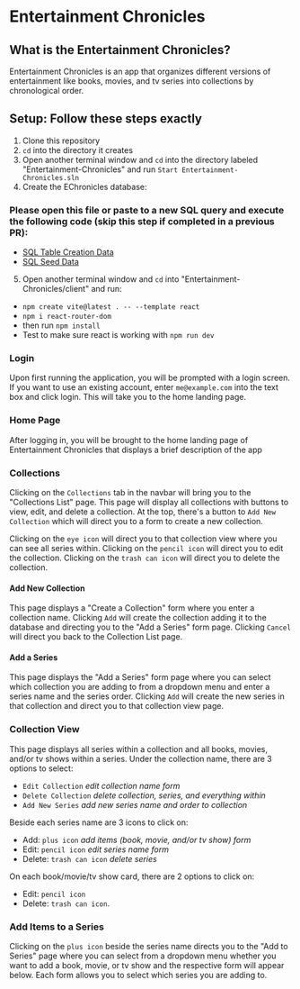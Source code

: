 # Entertainment Chronicles

## What is the Entertainment Chronicles?
Entertainment Chronicles is an app that organizes different versions of entertainment like books, movies, and tv series into collections by chronological order.

## Setup: Follow these steps exactly

1. Clone this repository
2. `cd` into the directory it creates
3. Open another terminal window and `cd` into the directory labeled "Entertainment-Chronicles" and run `Start Entertainment-Chronicles.sln`
4. Create the EChronicles database:
### Please open this file or paste to a new SQL query and execute the following code (skip this step if completed in a previous PR):

- [SQL Table Creation Data](https://github.com/dmaceylewis/Entertainment-Chronicles/blob/main/SQL/EChronicles_Create_DB.sql)
- [SQL Seed Data](https://github.com/dmaceylewis/Entertainment-Chronicles/blob/main/SQL/EChronicles_Seed_Data.sql)

5. Open another terminal window and `cd` into "Entertainment-Chronicles/client" and run:
- `npm create vite@latest . -- --template react`
- `npm i react-router-dom` 
- then run `npm install`
- Test to make sure react is working with `npm run dev`

### Login

Upon first running the application, you will be prompted with a login screen. If you want to use an existing account, enter `me@example.com` into the text box and click login. This will take you to the home landing page.

### Home Page

After logging in, you will be brought to the home landing page of Entertainment Chronicles that displays a brief description of the app

### Collections

Clicking on the `Collections` tab in the navbar will bring you to the "Collections List" page. This page will display all collections with buttons to view, edit, and delete a collection.
At the top, there's a button to `Add New Collection` which will direct you to a form to create a new collection.

Clicking on the `eye icon` will direct you to that collection view where you can see all series within.
Clicking on the `pencil icon` will direct you to edit the collection.
Clicking on the `trash can icon` will direct you to delete the collection.

#### Add New Collection

This page displays a "Create a Collection" form where you enter a collection name.
Clicking `Add` will create the collection adding it to the database and directing you to the "Add a Series" form page.
Clicking `Cancel` will direct you back to the Collection List page.

#### Add a Series

This page displays the "Add a Series" form page where you can select which collection you are adding to from a dropdown menu and enter a series name and the series order.
Clicking `Add` will create the new series in that collection and direct you to that collection view page.

### Collection View

This page displays all series within a collection and all books, movies, and/or tv shows within a series.
Under the collection name, there are 3 options to select: 
- `Edit Collection`
  *edit collection name form*
- `Delete Collection`
  *delete collection, series, and everything within*
- `Add New Series`
  *add new series name and order to collection*

Beside each series name are 3 icons to click on: 
- Add: `plus icon`
  *add items (book, movie, and/or tv show) form*
- Edit: `pencil icon`
  *edit series name form*
- Delete: `trash can icon`
  *delete series*

On each book/movie/tv show card, there are 2 options to click on: 
- Edit: `pencil icon` 
- Delete: `trash can icon`. 
 
### Add Items to a Series

Clicking on the `plus icon` beside the series name directs you to the "Add to Series" page where you can select from a dropdown menu whether you want to add a book, movie, or tv show and the respective form will appear below.
Each form allows you to select which series you are adding to.
